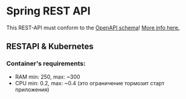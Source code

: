 # Spring REST API

This REST-API must conform to the [OpenAPI schema](./Open_API/openapi.yaml)!
[More info here.](./Open_API/OpenAPI.md)




## RESTAPI & Kubernetes

### Container's requirements:
- RAM min: 250, max: ~300
- CPU min: 0.2, max: ~0.4 (это ограничение тормозит старт приложения)


